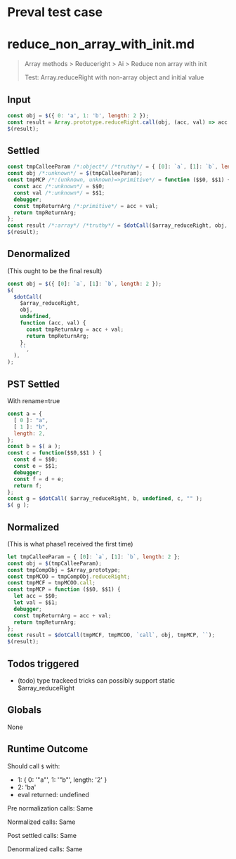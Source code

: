 # Preval test case

# reduce_non_array_with_init.md

> Array methods > Reduceright > Ai > Reduce non array with init
>
> Test: Array.reduceRight with non-array object and initial value

## Input

`````js filename=intro
const obj = $({ 0: 'a', 1: 'b', length: 2 });
const result = Array.prototype.reduceRight.call(obj, (acc, val) => acc + val, '');
$(result);
`````


## Settled


`````js filename=intro
const tmpCalleeParam /*:object*/ /*truthy*/ = { [0]: `a`, [1]: `b`, length: 2 };
const obj /*:unknown*/ = $(tmpCalleeParam);
const tmpMCP /*:(unknown, unknown)=>primitive*/ = function ($$0, $$1) {
  const acc /*:unknown*/ = $$0;
  const val /*:unknown*/ = $$1;
  debugger;
  const tmpReturnArg /*:primitive*/ = acc + val;
  return tmpReturnArg;
};
const result /*:array*/ /*truthy*/ = $dotCall($array_reduceRight, obj, undefined, tmpMCP, ``);
$(result);
`````


## Denormalized
(This ought to be the final result)

`````js filename=intro
const obj = $({ [0]: `a`, [1]: `b`, length: 2 });
$(
  $dotCall(
    $array_reduceRight,
    obj,
    undefined,
    function (acc, val) {
      const tmpReturnArg = acc + val;
      return tmpReturnArg;
    },
    ``,
  ),
);
`````


## PST Settled
With rename=true

`````js filename=intro
const a = {
  [ 0 ]: "a",
  [ 1 ]: "b",
  length: 2,
};
const b = $( a );
const c = function($$0,$$1 ) {
  const d = $$0;
  const e = $$1;
  debugger;
  const f = d + e;
  return f;
};
const g = $dotCall( $array_reduceRight, b, undefined, c, "" );
$( g );
`````


## Normalized
(This is what phase1 received the first time)

`````js filename=intro
let tmpCalleeParam = { [0]: `a`, [1]: `b`, length: 2 };
const obj = $(tmpCalleeParam);
const tmpCompObj = $Array_prototype;
const tmpMCOO = tmpCompObj.reduceRight;
const tmpMCF = tmpMCOO.call;
const tmpMCP = function ($$0, $$1) {
  let acc = $$0;
  let val = $$1;
  debugger;
  const tmpReturnArg = acc + val;
  return tmpReturnArg;
};
const result = $dotCall(tmpMCF, tmpMCOO, `call`, obj, tmpMCP, ``);
$(result);
`````


## Todos triggered


- (todo) type trackeed tricks can possibly support static $array_reduceRight


## Globals


None


## Runtime Outcome


Should call `$` with:
 - 1: { 0: '"a"', 1: '"b"', length: '2' }
 - 2: 'ba'
 - eval returned: undefined

Pre normalization calls: Same

Normalized calls: Same

Post settled calls: Same

Denormalized calls: Same
